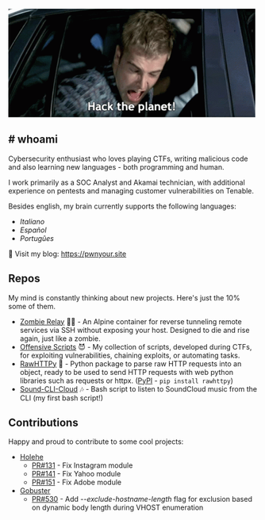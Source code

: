 ![](banner.gif)

## # whoami

Cybersecurity enthusiast who loves playing CTFs, writing malicious code and also learning new languages - both programming and human.

I work primarily as a SOC Analyst and Akamai technician, with additional experience on pentests and managing customer vulnerabilities on Tenable.

Besides english, my brain currently supports the following languages: 
- *Italiano*
- *Español*
- *Portugûes*

👾 Visit my blog: https://pwnyour.site

## Repos

My mind is constantly thinking about new projects. Here's just the 10% some of them.

- [Zombie Relay](https://github.com/0xyy66/ZombieRelay) 🧟‍♀️ - An Alpine container for reverse tunneling remote services via SSH without exposing your host. Designed to die and rise again, just like a zombie.
- [Offensive Scripts](https://github.com/0xyy66/OffensiveScripts) 😈 - My collection of scripts, developed during CTFs, for exploiting vulnerabilities, chaining exploits, or automating tasks.
- [RawHTTPy](https://github.com/0xyy66/RawHTTPy) 🥑 - Python package to parse raw HTTP requests into an object, ready to be used to send HTTP requests with web python libraries such as requests or httpx. ([PyPI](https://pypi.org/project/rawhttpy/) - `pip install rawhttpy`)
- [Sound-CLI-Cloud](https://github.com/0xyy66/sound-cli-cloud) 🎶 - Bash script to listen to SoundCloud music from the CLI (my first bash script!)

## Contributions

Happy and proud to contribute to some cool projects:
- [Holehe](https://github.com/megadose/holehe)
  - [PR#131](https://github.com/megadose/holehe/pull/131) - Fix Instagram module
  - [PR#141](https://github.com/megadose/holehe/pull/141) - Fix Yahoo module
  - [PR#151](https://github.com/megadose/holehe/pull/151) - Fix Adobe module
- [Gobuster](https://github.com/OJ/gobuster)
  - [PR#530](https://github.com/OJ/gobuster/pull/530) - Add *--exclude-hostname-length* flag for exclusion based on dynamic body length during VHOST enumeration
